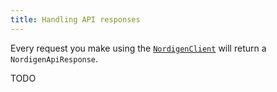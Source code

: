 ```yaml
---
title: Handling API responses
---
```


Every request you make using the [`NordigenClient`](/docs/api-reference/nordigen-client) will return a `NordigenApiResponse`.

TODO
